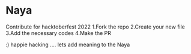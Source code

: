 # Naya
Contribute for hacktoberfest 2022 1.Fork the repo 2.Create your new file 3.Add the necessary codes 4.Make the PR

:) happie hacking .... lets add meaning to the Naya
